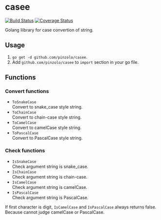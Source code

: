 # casee

[![Build Status](https://travis-ci.org/pinzolo/casee.png)](http://travis-ci.org/pinzolo/casee)
[![Coverage Status](https://coveralls.io/repos/github/pinzolo/casee/badge.svg?branch=master)](https://coveralls.io/github/pinzolo/casee?branch=master)

Golang liibrary for case convertion of string.

## Usage

1. `go get -d github.com/pinzolo/casee`.
2. Add `github.com/pinzolo/casee` to `import` section in your go file.

## Functions

### Convert functions

* `ToSnakeCase`  
  Convert to snake_case style string.
* `ToChainCase`  
  Convert to chain-case style string.
* `ToCamelCase`  
  Convert to camelCase style string.
* `ToPascalCase`  
  Convert to PascalCase style string.

### Check functions

* `IsSnakeCase`  
  Check argument string is snake_case.
* `IsChainCase`  
  Check argument string is chain-case.
* `IsCamelCase`  
  Check argument string is camelCase.
* `IsPascalCase`  
  Check argument string is PascalCase.

If first character is digit, `IsCamelCase` and `IsPascalCase` always returns false.  
Because cannot judge camelCase or PascalCase.

